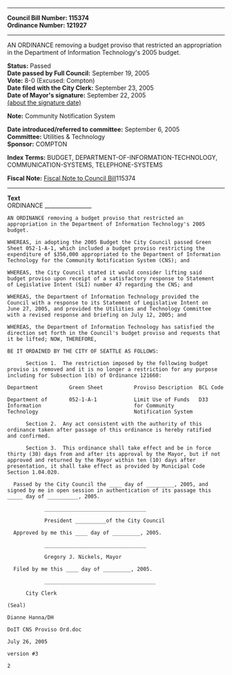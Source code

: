 * * * * *  
  
**Council Bill Number: [](#h0)[](#h2)115374**   
**Ordinance Number: 121927**  
  
* * * * *  
  
AN ORDINANCE removing a budget proviso that restricted an appropriation in the Department of Information Technology's 2005 budget.  
  
**Status:** Passed   
**Date passed by Full Council:** September 19, 2005   
**Vote:** 8-0 (Excused: Compton)   
**Date filed with the City Clerk:** September 23, 2005   
**Date of Mayor's signature:** September 22, 2005   
[(about the signature date)](/~public/approvaldate.htm)   
  
**Note:** Community Notification System  
  
  
**Date introduced/referred to committee:** September 6, 2005   
**Committee:** Utilities & Technology   
**Sponsor:** COMPTON   
  
**Index Terms:** BUDGET, DEPARTMENT-OF-INFORMATION-TECHNOLOGY, COMMUNICATION-SYSTEMS, TELEPHONE-SYSTEMS  
  
**Fiscal Note:** [Fiscal Note to Council Bill](http://clerk.seattle.gov/~public/fnote/115374.htm)[](#h1)[](#h3)115374  
  
* * * * *  
  
**Text**  
    ORDINANCE _________________  
  
    AN ORDINANCE removing a budget proviso that restricted an  
    appropriation in the Department of Information Technology's 2005  
    budget.  
  
    WHEREAS, in adopting the 2005 Budget the City Council passed Green  
    Sheet 052-1-A-1, which included a budget proviso restricting the  
    expenditure of $356,000 appropriated to the Department of Information  
    Technology for the Community Notification System (CNS); and  
  
    WHEREAS, the City Council stated it would consider lifting said  
    budget proviso upon receipt of a satisfactory response to Statement  
    of Legislative Intent (SLI) number 47 regarding the CNS; and  
  
    WHEREAS, the Department of Information Technology provided the  
    Council with a response to its Statement of Legislative Intent on  
    June 27, 2005, and provided the Utilities and Technology Committee  
    with a revised response and briefing on July 12, 2005; and  
  
    WHEREAS, the Department of Information Technology has satisfied the  
    direction set forth in the Council's budget proviso and requests that  
    it be lifted; NOW, THEREFORE,  
  
    BE IT ORDAINED BY THE CITY OF SEATTLE AS FOLLOWS:  
  
          Section 1.  The restriction imposed by the following budget  
    proviso is removed and it is no longer a restriction for any purpose  
    including for Subsection 1(b) of Ordinance 121660:  
  
    Department          Green Sheet          Proviso Description  BCL Code  
  
    Department of       052-1-A-1            Limit Use of Funds   D33  
    Information                              for Community  
    Technology                               Notification System  
  
          Section 2.  Any act consistent with the authority of this  
    ordinance taken after passage of this ordinance is hereby ratified  
    and confirmed.  
  
          Section 3.  This ordinance shall take effect and be in force  
    thirty (30) days from and after its approval by the Mayor, but if not  
    approved and returned by the Mayor within ten (10) days after  
    presentation, it shall take effect as provided by Municipal Code  
    Section 1.04.020.  
  
      Passed by the City Council the ____ day of _________, 2005, and  
    signed by me in open session in authentication of its passage this  
    _____ day of __________, 2005.  
  
                _________________________________  
  
                President __________of the City Council  
  
      Approved by me this ____ day of _________, 2005.  
  
                _________________________________  
  
                Gregory J. Nickels, Mayor  
  
      Filed by me this ____ day of _________, 2005.  
  
                ____________________________________  
  
          City Clerk  
  
    (Seal)  
  
    Dianne Hanna/DH  
  
    DoIT CNS Proviso Ord.doc  
  
    July 26, 2005  
  
    version #3  
  
    2  
